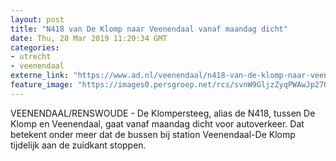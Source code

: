 ```yaml
---
layout: post
title: "N418 van De Klomp naar Veenendaal vanaf maandag dicht"
date: Thu, 28 Mar 2019 11:20:34 GMT
categories: 
- utrecht 
- veenendaal 
externe_link: "https://www.ad.nl/veenendaal/n418-van-de-klomp-naar-veenendaal-vanaf-maandag-dicht~a9b96b34/"
feature_image: "https://images0.persgroep.net/rcs/svnW9GljzZyqPWAwJp27QkIoGes/diocontent/120669537/_fitwidth/400/?appId=21791a8992982cd8da851550a453bd7f&quality=0.7"
---
```


VEENENDAAL/RENSWOUDE - De Klompersteeg, alias de N418, tussen De Klomp en Veenendaal, gaat vanaf maandag dicht voor autoverkeer. Dat betekent onder meer dat de bussen bij station Veenendaal-De Klomp tijdelijk aan de zuidkant stoppen.
